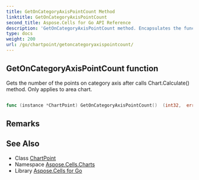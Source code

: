 ```yaml
---
title: GetOnCategoryAxisPointCount Method 
linktitle: GetOnCategoryAxisPointCount
second_title: Aspose.Cells for Go API Reference
description: 'GetOnCategoryAxisPointCount method. Encapsulates the function that represents getoncategoryaxispointcount in Go.'
type: docs
weight: 200
url: /go/chartpoint/getoncategoryaxispointcount/
---
```


## GetOnCategoryAxisPointCount function

Gets the number of the points on category axis after calls Chart.Calculate() method. Only applies to area chart.

```go

func (instance *ChartPoint) GetOnCategoryAxisPointCount()  (int32,  error) 

```

## Remarks


## See Also

* Class [ChartPoint](../)
* Namespace [Aspose.Cells.Charts](../../)
* Library [Aspose.Cells for Go](../../../)
